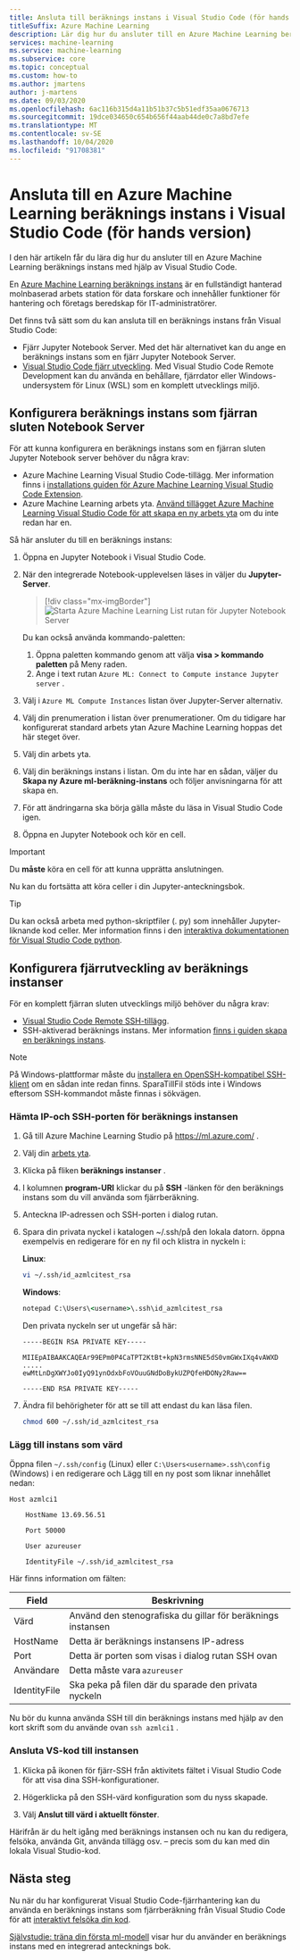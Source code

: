 ```yaml
---
title: Ansluta till beräknings instans i Visual Studio Code (för hands version)
titleSuffix: Azure Machine Learning
description: Lär dig hur du ansluter till en Azure Machine Learning beräknings instans i Visual Studio Code
services: machine-learning
ms.service: machine-learning
ms.subservice: core
ms.topic: conceptual
ms.custom: how-to
ms.author: jmartens
author: j-martens
ms.date: 09/03/2020
ms.openlocfilehash: 6ac116b315d4a11b51b37c5b51edf35aa0676713
ms.sourcegitcommit: 19dce034650c654b656f44aab44de0c7a8bd7efe
ms.translationtype: MT
ms.contentlocale: sv-SE
ms.lasthandoff: 10/04/2020
ms.locfileid: "91708381"
---
```

# <a name="connect-to-an-azure-machine-learning-compute-instance-in-visual-studio-code-preview"></a>Ansluta till en Azure Machine Learning beräknings instans i Visual Studio Code (för hands version)

I den här artikeln får du lära dig hur du ansluter till en Azure Machine Learning beräknings instans med hjälp av Visual Studio Code.

En [Azure Machine Learning beräknings instans](concept-compute-instance.md) är en fullständigt hanterad molnbaserad arbets station för data forskare och innehåller funktioner för hantering och företags beredskap för IT-administratörer.

Det finns två sätt som du kan ansluta till en beräknings instans från Visual Studio Code:

* Fjärr Jupyter Notebook Server. Med det här alternativet kan du ange en beräknings instans som en fjärr Jupyter Notebook Server.
* [Visual Studio Code fjärr utveckling](https://code.visualstudio.com/docs/remote/remote-overview). Med Visual Studio Code Remote Development kan du använda en behållare, fjärrdator eller Windows-undersystem för Linux (WSL) som en komplett utvecklings miljö.

## <a name="configure-compute-instance-as-remote-notebook-server"></a>Konfigurera beräknings instans som fjärran sluten Notebook Server

För att kunna konfigurera en beräknings instans som en fjärran sluten Jupyter Notebook server behöver du några krav:

* Azure Machine Learning Visual Studio Code-tillägg. Mer information finns i [installations guiden för Azure Machine Learning Visual Studio Code Extension](tutorial-setup-vscode-extension.md).
* Azure Machine Learning arbets yta. [Använd tillägget Azure Machine Learning Visual Studio Code för att skapa en ny arbets yta](how-to-manage-resources-vscode.md#create-a-workspace) om du inte redan har en.

Så här ansluter du till en beräknings instans:

1. Öppna en Jupyter Notebook i Visual Studio Code.
1. När den integrerade Notebook-upplevelsen läses in väljer du **Jupyter-Server**.

    > [!div class="mx-imgBorder"]
    > ![Starta Azure Machine Learning List rutan för Jupyter Notebook Server](media/how-to-set-up-vs-code-remote/launch-server-selection-dropdown.png)

    Du kan också använda kommando-paletten:

    1. Öppna paletten kommando genom att välja **visa > kommando paletten** på Meny raden.
    1. Ange i text rutan `Azure ML: Connect to Compute instance Jupyter server` .

1. Välj i `Azure ML Compute Instances` listan över Jupyter-Server alternativ.
1. Välj din prenumeration i listan över prenumerationer. Om du tidigare har konfigurerat standard arbets ytan Azure Machine Learning hoppas det här steget över.
1. Välj din arbets yta.
1. Välj din beräknings instans i listan. Om du inte har en sådan, väljer du **Skapa ny Azure ml-beräkning-instans** och följer anvisningarna för att skapa en.
1. För att ändringarna ska börja gälla måste du läsa in Visual Studio Code igen.
1. Öppna en Jupyter Notebook och kör en cell.

> [!IMPORTANT]
> Du **måste** köra en cell för att kunna upprätta anslutningen.

Nu kan du fortsätta att köra celler i din Jupyter-anteckningsbok.

> [!TIP]
> Du kan också arbeta med python-skriptfiler (. py) som innehåller Jupyter-liknande kod celler. Mer information finns i den [interaktiva dokumentationen för Visual Studio Code python](https://code.visualstudio.com/docs/python/jupyter-support-py).

## <a name="configure-compute-instance-remote-development"></a>Konfigurera fjärrutveckling av beräknings instanser

För en komplett fjärran sluten utvecklings miljö behöver du några krav:

* [Visual Studio Code Remote SSH-tillägg](https://marketplace.visualstudio.com/items?itemName=ms-vscode-remote.remote-ssh).
* SSH-aktiverad beräknings instans. Mer information [finns i guiden skapa en beräknings instans](how-to-create-manage-compute-instance.md).

> [!NOTE]
> På Windows-plattformar måste du [installera en OpenSSH-kompatibel SSH-klient](https://code.visualstudio.com/docs/remote/troubleshooting#_installing-a-supported-ssh-client) om en sådan inte redan finns. SparaTillFil stöds inte i Windows eftersom SSH-kommandot måste finnas i sökvägen.

### <a name="get-the-ip-and-ssh-port-for-your-compute-instance"></a>Hämta IP-och SSH-porten för beräknings instansen

1. Gå till Azure Machine Learning Studio på https://ml.azure.com/ .
2. Välj din [arbets yta](concept-workspace.md).
1. Klicka på fliken **beräknings instanser** .
1. I kolumnen **program-URI** klickar du på **SSH** -länken för den beräknings instans som du vill använda som fjärrberäkning. 
1. Anteckna IP-adressen och SSH-porten i dialog rutan. 
1. Spara din privata nyckel i katalogen ~/.ssh/på den lokala datorn. öppna exempelvis en redigerare för en ny fil och klistra in nyckeln i: 

   **Linux**:

   ```sh
   vi ~/.ssh/id_azmlcitest_rsa  
   ```

   **Windows**:

   ```cmd
   notepad C:\Users\<username>\.ssh\id_azmlcitest_rsa
   ```

   Den privata nyckeln ser ut ungefär så här:

   ```text
   -----BEGIN RSA PRIVATE KEY-----

   MIIEpAIBAAKCAQEAr99EPm0P4CaTPT2KtBt+kpN3rmsNNE5dS0vmGWxIXq4vAWXD
   ..... 
   ewMtLnDgXWYJo0IyQ91ynOdxbFoVOuuGNdDoBykUZPQfeHDONy2Raw==

   -----END RSA PRIVATE KEY-----
   ```

1. Ändra fil behörigheter för att se till att endast du kan läsa filen.  

   ```sh
   chmod 600 ~/.ssh/id_azmlcitest_rsa
   ```

### <a name="add-instance-as-a-host"></a>Lägg till instans som värd

Öppna filen `~/.ssh/config` (Linux) eller `C:\Users<username>.ssh\config` (Windows) i en redigerare och Lägg till en ny post som liknar innehållet nedan:

```
Host azmlci1 

    HostName 13.69.56.51 

    Port 50000 

    User azureuser 

    IdentityFile ~/.ssh/id_azmlcitest_rsa
```

Här finns information om fälten:

|Field|Beskrivning|
|----|---------|
|Värd|Använd den stenografiska du gillar för beräknings instansen |
|HostName|Detta är beräknings instansens IP-adress |
|Port|Detta är porten som visas i dialog rutan SSH ovan |
|Användare|Detta måste vara `azureuser` |
|IdentityFile|Ska peka på filen där du sparade den privata nyckeln |

Nu bör du kunna använda SSH till din beräknings instans med hjälp av den kort skrift som du använde ovan `ssh azmlci1` .

### <a name="connect-vs-code-to-the-instance"></a>Ansluta VS-kod till instansen

1. Klicka på ikonen för fjärr-SSH från aktivitets fältet i Visual Studio Code för att visa dina SSH-konfigurationer.

1. Högerklicka på den SSH-värd konfiguration som du nyss skapade.

1. Välj **Anslut till värd i aktuellt fönster**. 

Härifrån är du helt igång med beräknings instansen och nu kan du redigera, felsöka, använda Git, använda tillägg osv. – precis som du kan med din lokala Visual Studio-kod.

## <a name="next-steps"></a>Nästa steg

Nu när du har konfigurerat Visual Studio Code-fjärrhantering kan du använda en beräknings instans som fjärrberäkning från Visual Studio Code för att [interaktivt felsöka din kod](how-to-debug-visual-studio-code.md).

[Självstudie: träna din första ml-modell](tutorial-1st-experiment-sdk-train.md) visar hur du använder en beräknings instans med en integrerad antecknings bok.